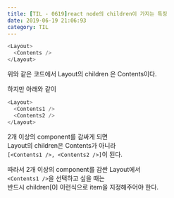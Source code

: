 ```yaml
---
title: [TIL - 0619]react node의 children이 가지는 특징
date: 2019-06-19 21:06:93
category: TIL
---
```


```js
<Layout>
  <Contents />
</Layout>
```

위와 같은 코드에서 Layout의 children 은 Contents이다.
  
하지만 아래와 같이  

```js
<Layout>
  <Contents1 />
  <Contents2 />
</Layout>
```

2개 이상의 component를 감싸게 되면  
Layout의 children은 Contents가 아니라  
`[<Contents1 />, <Contents2 />]`이 된다.  
  
따라서 2개 이상의 component를 감싼 Layout에서  
`<Contents1 />`을 선택하고 싶을 때는  
반드시 children[0] 이런식으로 item을 지정해주어야 한다.
